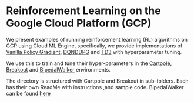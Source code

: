 # Reinforcement Learning on the Google Cloud Platform (GCP)

We present examples of running reinforcement learning (RL) algorithms on GCP
using Cloud ML Engine, specifically, we provide implementations of [Vanilla Policy Gradient](https://papers.nips.cc/paper/1713-policy-gradient-methods-for-reinforcement-learning-with-function-approximation.pdf), [DQN](https://storage.googleapis.com/deepmind-media/dqn/DQNNaturePaper.pdf)[DDPG](https://arxiv.org/abs/1509.02971) and [TD3](https://arxiv.org/abs/1802.09477) with hyperparameter tuning.

We use this to train and tune their hyper-parameters in the 
[Cartpole](https://gym.openai.com/envs/CartPole-v0/),
[Breakout](https://gym.openai.com/envs/Breakout-v0/) and
[BipedalWalker](https://gym.openai.com/envs/BipedalWalker-v2) environments.

The directory is structured with Cartpole and Breakout in sub-folders. Each has their own
ReadMe with instructions ,and sample code. BipedalWalker can be found [here](https://github.com/GoogleCloudPlatform/cloudml-samples)




